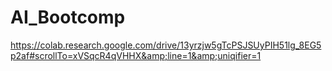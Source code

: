 # AI_Bootcomp
https://colab.research.google.com/drive/13yrzjw5gTcPSJSUyPIH51lg_8EG5p2af#scrollTo=xVSqcR4qVHHX&amp;line=1&amp;uniqifier=1
